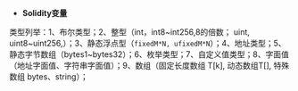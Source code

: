 - **Solidity变量**

类型列举：1、布尔类型；2、整型（int，int8~int256,8的倍数； uint, uint8~uint256,）；3、静态浮点型（`fixedM*N, ufixedM*N`）；4、地址类型；5、静态字节数组（bytes1~bytes32）；6、枚举类型；7、自定义值类型；8、字面值（地址字面值、字符串字面值）；9、数组（固定长度数组 T[k], 动态数组T[], 特殊数组 bytes、string）；
